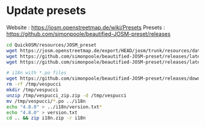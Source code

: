 # Update presets

Website : https://josm.openstreetmap.de/wiki/Presets
Presets : https://github.com/simonpoole/beautified-JOSM-preset/releases

```bash
cd QuickOSM/resources/JOSM_preset
wget https://josm.openstreetmap.de/export/HEAD/josm/trunk/resources/data/defaultpresets.xml -O defaultpresets.xml
wget https://github.com/simonpoole/beautified-JOSM-preset/releases/latest/download/josm_preset.xml -O josm_preset.xml
wget https://github.com/simonpoole/beautified-JOSM-preset/releases/latest/download/josm_preset_orig_icons.xml -O josm_preset_orig_icons.xml

# i18n with *.po files
wget https://github.com/simonpoole/beautified-JOSM-preset/releases/download/4.8.0/vespucci_zip.zip -O /tmp/vespucci_zip.zip
rm -rf /tmp/vespucci
mkdir /tmp/vespucci
unzip /tmp/vespucci_zip.zip -d /tmp/vespucci
mv /tmp/vespucci/*.po ../i18n
echo "4.8.0" > ../i18n/version.txt*
echo "4.8.0" > version.txt
cd .. && zip i18n.zip -r i18n
```
